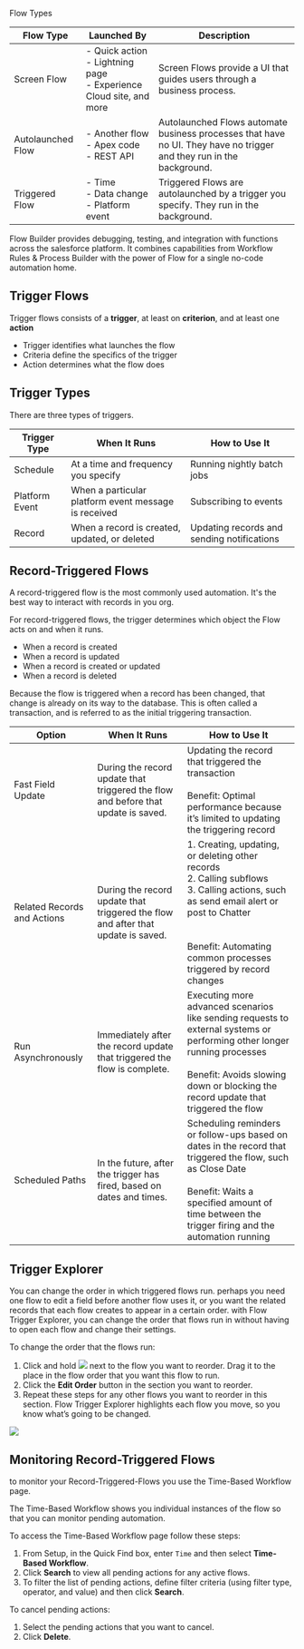 
Flow Types

|Flow Type|Launched By|Description|
|---|---|---|
|Screen Flow|- Quick action<br>- Lightning page<br>- Experience Cloud site, and more|Screen Flows provide a UI that guides users through a business process.|
|Autolaunched Flow|- Another flow<br>- Apex code<br>- REST API|Autolaunched Flows automate business processes that have no UI. They have no trigger and they run in the background.|
|Triggered Flow|- Time<br>- Data change<br>- Platform event|Triggered Flows are autolaunched by a trigger you specify. They run in the background.|

Flow Builder provides debugging, testing, and integration with functions across the salesforce platform. It combines capabilities from Workflow Rules & Process Builder with the power of Flow for a single no-code automation home. 

## Trigger Flows
Trigger flows consists of a **trigger**, at least on **criterion**, and at least one **action** 
- Trigger identifies what launches the flow
- Criteria define the specifics of the trigger
- Action determines what the flow does 

## Trigger Types

There are three types of triggers.

| Trigger Type   | When It Runs                                         | How to Use It                              |
| -------------- | ---------------------------------------------------- | ------------------------------------------ |
| Schedule       | At a time and frequency you specify                  | Running nightly batch jobs                 |
| Platform Event | When a particular platform event message is received | Subscribing to events                      |
| Record         | When a record is created, updated, or deleted        | Updating records and sending notifications |

## Record-Triggered Flows
A record-triggered flow is the most commonly used automation. It's the best way to interact with records in you org.

For record-triggered flows, the trigger determines which object the Flow acts on and when it runs.
- When a record is created
- When a record is updated
- When a record is created or updated
- When a record is deleted 

Because the flow is triggered when a record has been changed, that change is already on its way to the database. This is often called a transaction, and is referred to as the initial triggering transaction.

|Option|When It Runs|How to Use It|
|---|---|---|
|Fast Field Update|During the record update that triggered the flow and before that update is saved.|Updating the record that triggered the transaction<br><br>Benefit: Optimal performance because it’s limited to updating the triggering record|
|Related Records and Actions|During the record update that triggered the flow and after that update is saved.|1. Creating, updating, or deleting other records<br>2. Calling subflows<br>3. Calling actions, such as send email alert or post to Chatter<br><br>  <br>Benefit: Automating common processes triggered by record changes|
|Run Asynchronously|Immediately after the record update that triggered the flow is complete.|Executing more advanced scenarios like sending requests to external systems or performing other longer running processes<br><br>Benefit: Avoids slowing down or blocking the record update that triggered the flow|
|Scheduled Paths|In the future, after the trigger has fired, based on dates and times.|Scheduling reminders or follow-ups based on dates in the record that triggered the flow, such as Close Date<br><br>Benefit: Waits a specified amount of time between the trigger firing and the automation running|

## Trigger Explorer
You can change the order in which triggered flows run. perhaps you need one flow to edit a field before another flow uses it, or you want the related records that each flow creates to appear in a certain order. with Flow Trigger Explorer, you can change the order that flows run in without having to open each flow and change their settings. 

To change the order that the flows run:

1. Click and hold <img src="https://res.cloudinary.com/hy4kyit2a/f_auto,fl_lossy,q_70/learn/modules/record-triggered-flows/meet-flow-trigger-explorer/images/5c901af897273ca5705d926c2eeebf02_70730-dc-9-8636-48-bf-9-e-6-b-cd-4-f-754-d-6-f-57.png"> next to the flow you want to reorder. Drag it to the place in the flow order that you want this flow to run.
2. Click the **Edit Order** button in the section you want to reorder.
3. Repeat these steps for any other flows you want to reorder in this section. Flow Trigger Explorer highlights each flow you move, so you know what’s going to be changed.
<img src="https://res.cloudinary.com/hy4kyit2a/f_auto,fl_lossy,q_70/learn/modules/record-triggered-flows/meet-flow-trigger-explorer/images/140a2cdc125eb3ff1a5625abcf6ff458_b-5-d-32-ea-4-bc-69-4585-8624-b-82011-cd-9-ea-4.png" />

## Monitoring Record-Triggered Flows
to monitor your Record-Triggered-Flows you use the Time-Based Workflow page.

The Time-Based Workflow shows you individual instances of the flow so that you can monitor pending automation.

To access the Time-Based Workflow page follow these steps:
1. From Setup, in the Quick Find box, enter `Time` and then select **Time-Based Workflow**.
2. Click **Search** to view all pending actions for any active flows.
3. To filter the list of pending actions, define filter criteria (using filter type, operator, and value) and then click **Search**.

To cancel pending actions:
1. Select the pending actions that you want to cancel.
2. Click **Delete**.

